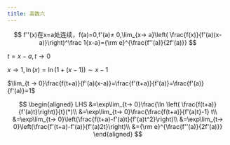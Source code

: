 ```yaml
---
title: 高数六
---
```


$$
f''(x)在x=a处连续，f(a)=0,f'(a)≠ 0,\lim_{x→ a}\left( \frac{f(x)}{f'(a)(x-a)}\right)^\frac 1{x-a}={\rm e}^{\frac{f''(a)}{2f'(a)}}
$$

$t=x-a,t→ 0$

$x→ 1,\ln(x)=\ln(1+(x-1)) \sim x-1$

$\lim_{t → 0}\frac{f(t+a)}{f'(a)(x-a)}=\frac{f'(t+a)}{f'(a)}=\frac{f'(a)}{f'(a)}=1$

$$
\begin{aligned}
LHS
&=\exp\lim_{t→ 0}\frac{\ln \left( \frac{f(t+a)}{f'(a)t}\right)}{t}(*)\\
&=\exp\lim_{t→ 0}\frac{\frac{f(t+a)}{f'(a)t}-1} t\\
&=\exp\lim_{t→ 0}\left(\frac{f(t+a)-f'(a)t}{f'(a)t^2}\right)\\
&=\exp\lim_{t→ 0}\left(\frac{f'(t+a)-f'(a)}{f'(a)2t}\right)\\
&={\rm e}^{\frac{f''(a)}{2f'(a)}}
\end{aligned}
$$
